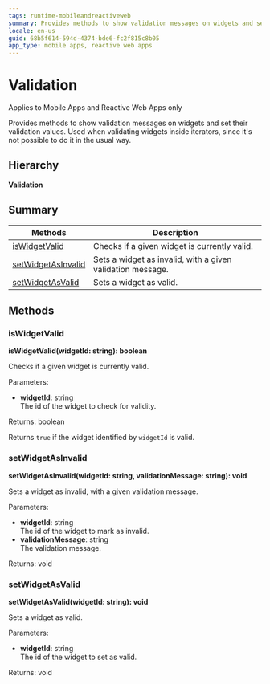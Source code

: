 ```yaml
---
tags: runtime-mobileandreactiveweb
summary: Provides methods to show validation messages on widgets and set their validation values. Used when validating widgets inside iterators, since it's not possible to do it in the usual way.
locale: en-us
guid: 68b5f614-594d-4374-bde6-fc2f815c8b05
app_type: mobile apps, reactive web apps
---
```


# Validation

<div class="info" markdown="1">

Applies to Mobile Apps and Reactive Web Apps only

</div>

Provides methods to show validation messages on widgets and set their validation values. Used when validating widgets inside iterators, since it's not possible to do it in the usual way.

## Hierarchy

**Validation**

## Summary

|Methods|Description|
|---|---|
|[isWidgetValid](validation.md#iswidgetvalid)|Checks if a given widget is currently valid.|
|[setWidgetAsInvalid](validation.md#setwidgetasinvalid)|Sets a widget as invalid, with a given validation message.|
|[setWidgetAsValid](validation.md#setwidgetasvalid)|Sets a widget as valid.|

## Methods

### isWidgetValid

**isWidgetValid(widgetId: string): boolean**

Checks if a given widget is currently valid.

Parameters:

* **widgetId**: string<br/> The id of the widget to check for validity.

Returns: boolean

Returns `true` if the widget identified by `widgetId` is valid.

### setWidgetAsInvalid

**setWidgetAsInvalid(widgetId: string, validationMessage: string): void**

Sets a widget as invalid, with a given validation message.

Parameters:

* **widgetId**: string<br/> The id of the widget to mark as invalid.
* **validationMessage**: string<br/> The validation message.

Returns: void

### setWidgetAsValid

**setWidgetAsValid(widgetId: string): void**

Sets a widget as valid.

Parameters:

* **widgetId**: string<br/> The id of the widget to set as valid.

Returns: void

